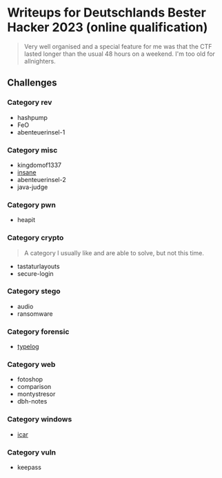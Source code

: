 # Writeups for Deutschlands Bester Hacker 2023 (online qualification)
> Very well organised and a special feature for me was that the CTF lasted longer than the usual 48 hours on a weekend. I'm too old for allnighters.

## Challenges

### Category rev
* hashpump
* FeO
* abenteuerinsel-1

### Category misc
* kingdomof1337
* [insane](insane/)
* abenteuerinsel-2
* java-judge

### Category pwn
* heapit

### Category crypto
> A category I usually like and are able to solve, but not this time.
* tastaturlayouts
* secure-login

### Category stego
* audio
* ransomware

### Category forensic
* [typelog](typelog/)

### Category web
* fotoshop
* comparison
* montystresor
* dbh-notes

### Category windows
* [icar](icar/)

### Category vuln
* keepass
